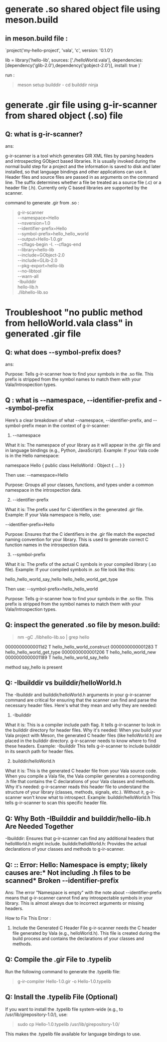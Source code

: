 # generate .so shared object file using meson.build

## in meson.build file :

`project('my-hello-project', 'vala', 'c',
  version: '0.1.0')

lib = library('hello-lib',
  sources: ['./helloWorld.vala'],
  dependencies: [dependency('glib-2.0'),dependency('gobject-2.0')],
  install: true
)`

run : 
> meson setup builddir -
> cd builddir
> ninja



# generate .gir file using g-ir-scanner from shared object (.so) file

## Q: what is g-ir-scanner?

ans: 

g-ir-scanner is a tool which generates GIR XML files by parsing headers and introspecting GObject based libraries. It is usually invoked during the normal build step for a project and the information is saved to disk and later installed, so that language bindings and other applications can use it. Header files and source files are passed in as arguments on the command line. The suffix determines whether a file be treated as a source file (.c) or a header file (.h). Currently only C based libraries are supported by the scanner.

command to generate .gir from .so :

> g-ir-scanner \
  --namespace=Hello \
  --nsversion=1.0 \
  --identifier-prefix=Hello \
  --symbol-prefix=hello_hello_world \
  --output=Hello-1.0.gir \
  --cflags-begin -I. --cflags-end \
  --library=hello-lib \
  --include=GObject-2.0 \
  --include=GLib-2.0 \
  --pkg-export=hello-lib \
  --no-libtool \
  --warn-all \
  -Ibuilddir \
   hello-lib.h \
  ./libhello-lib.so


# Troubleshoot "no public method from helloWorld.vala class" in generated .gir file 

## Q: what does --symbol-prefix does?

ans: 

Purpose: Tells g-ir-scanner how to find your symbols in the .so file. This prefix is stripped from the symbol names to match them with your Vala/Introspection types.

## Q : what is --namespace, --identifier-prefix and --symbol-prefix

Here’s a clear breakdown of what --namespace, --identifier-prefix, and --symbol-prefix mean in the context of g-ir-scanner:

1. --namespace

What it is: The namespace of your library as it will appear in the .gir file and in language bindings (e.g., Python, JavaScript).
Example: If your Vala code is in the Hello namespace:

namespace Hello {
    public class HelloWorld : Object { ... }
}

Then use:
--namespace=Hello

Purpose: Groups all your classes, functions, and types under a common namespace in the introspection data.


2. --identifier-prefix

What it is: The prefix used for C identifiers in the generated .gir file.
Example: If your Vala namespace is Hello, use:

--identifier-prefix=Hello

Purpose: Ensures that the C identifiers in the .gir file match the expected naming convention for your library. This is used to generate correct C function names in the introspection data.


3. --symbol-prefix

What it is: The prefix of the actual C symbols in your compiled library (.so file).
Example: If your compiled symbols in .so file look like this:

hello_hello_world_say_hello
hello_hello_world_get_type

Then use:
--symbol-prefix=hello_hello_world

Purpose: Tells g-ir-scanner how to find your symbols in the .so file. This prefix is stripped from the symbol names to match them with your Vala/Introspection types.


## Q: inspect the generated .so file by meson.build:

> nm -gC ./libhello-lib.so | grep hello

00000000000011d2 T hello_hello_world_construct
0000000000001283 T hello_hello_world_get_type
0000000000001206 T hello_hello_world_new
0000000000001189 T hello_hello_world_say_hello


method say_hello is present


## Q: -Ibuilddir vs builddir/helloWorld.h

The -Ibuilddir and builddir/helloWorld.h arguments in your g-ir-scanner command are critical for ensuring that the scanner can find and parse the necessary header files. Here's what they mean and why they are needed:

1. -Ibuilddir

What it is: This is a compiler include path flag. It tells g-ir-scanner to look in the builddir directory for header files.
Why it's needed: When you build your Vala project with Meson, the generated C header files (like helloWorld.h) are placed in the builddir directory. g-ir-scanner needs to know where to find these headers.
Example:
-Ibuilddir
This tells g-ir-scanner to include builddir in its search path for header files.


2. builddir/helloWorld.h

What it is: This is the generated C header file from your Vala source code. When you compile a Vala file, the Vala compiler generates a corresponding .h file that contains the C declarations of your Vala classes and methods.
Why it's needed: g-ir-scanner reads this header file to understand the structure of your library (classes, methods, signals, etc.). Without it, g-ir-scanner won't know what to introspect.
Example:
builddir/helloWorld.h
This tells g-ir-scanner to scan this specific header file.


## Q: Why Both -IBuilddir and builddir/hello-lib.h Are Needed Together

-Ibuilddir: Ensures that g-ir-scanner can find any additional headers that helloWorld.h might include.
builddir/helloWorld.h: Provides the actual declarations of your classes and methods to g-ir-scanner.


## Q: <unknown>:: Error: Hello: Namespace is empty; likely causes are:* Not including .h files to be scanned* Broken --identifier-prefix

Ans: 
The error "Namespace is empty" with the note about --identifier-prefix means that g-ir-scanner cannot find any introspectable symbols in your library. This is almost always due to incorrect arguments or missing headers.

How to Fix This Error :

1. Include the Generated C Header File
g-ir-scanner needs the C header file generated by Vala (e.g., helloWorld.h). This file is created during the build process and contains the declarations of your classes and methods.


## Q: Compile the .gir File to .typelib

Run the following command to generate the .typelib file:

> g-ir-compiler Hello-1.0.gir -o Hello-1.0.typelib

## Q: Install the .typelib File (Optional)

If you want to install the .typelib file system-wide (e.g., to /usr/lib/girepository-1.0/), use:
> sudo cp Hello-1.0.typelib /usr/lib/girepository-1.0/

This makes the .typelib file available for language bindings to use.

